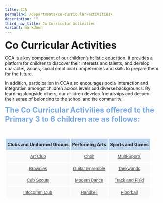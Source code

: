```yaml
---
title: CCA
permalink: /departments/co-curricular-activities/
description: ""
third_nav_title: Co Curricular Activities
variant: markdown
---
```

<b><font size="6">Co Curricular Activities</font></b>

CCA is a key component of our children’s holistic education. It provides a platform for children to discover their interests and talents, and develop character, values, social emotional competencies and skills to prepare them for the future.  
  
In addition, participation in CCA also encourages social interaction and integration amongst children across levels and diverse backgrounds. By learning alongside others, our children develop friendships and deepen their sense of belonging to the school and the community.  
  

<b><font size="5" color="#7daadf">The Co Curricular Activities offered to the Primary 3 to 6 children are as follows:</font></b>

<br>

<table style="border-collapse:collapse;border-spacing:0" class="tg"><thead>
<tr>
<th style="background-color:#BDD6EE;border-color:white;border-style:solid;border-width:3px;color:#252525;font-family:;font-size:14px;font-weight:bold;overflow:hidden;padding:10px 5px;text-align:center;vertical-align:top;word-break:normal">
<span style="font-weight:bold;color:#252525">Clubs and Uniformed Groups</span>
</th>
<th style="background-color:#BDD6EE;border-color:white;border-style:solid;border-width:3px;color:#252525;font-family:;font-size:14px;font-weight:bold;overflow:hidden;padding:10px 5px;text-align:center;vertical-align:top;word-break:normal">
<span style="font-weight:bold;color:#252525">Performing Arts</span>
</th>
<th style="background-color:#BDD6EE;border-color:white;border-style:solid;border-width:3px;color:#252525;font-family:;font-size:14px;font-weight:bold;overflow:hidden;padding:10px 5px;text-align:center;vertical-align:top;word-break:normal">
<span style="font-weight:bold;color:#252525">Sports and Games</span>
</th>
</tr>
</thead>
<tbody>
<tr>
<td style="background-color:#FAFAFA;border-color:white;border-style:solid;border-width:3px;color:#454545;font-family:Arial, sans-serif;font-size:14px;overflow:hidden;padding:10px 5px;text-align:center;vertical-align:top;word-break:normal">
<a href="https://staging.d2nutevx25vdua.amplifyapp.com/departments/co-curricular-activities/art-club" title="Art Club">
<span style="text-decoration:none;color:#454545">Art Club</span>
</a>
</td>
<td style="background-color:#FAFAFA;border-color:white;border-style:solid;border-width:3px;color:#454545;font-family:Arial, sans-serif;font-size:14px;overflow:hidden;padding:10px 5px;text-align:center;vertical-align:top;word-break:normal">
<a href="https://staging.d2nutevx25vdua.amplifyapp.com/departments/co-curricular-activities/choir" title="Choir">
<span style="text-decoration:none;color:#454545">Choir</span>
</a>
</td>
<td style="background-color:#FAFAFA;border-color:white;border-style:solid;border-width:3px;color:#454545;font-family:Arial, sans-serif;font-size:14px;overflow:hidden;padding:10px 5px;text-align:center;vertical-align:top;word-break:normal">
<a href="https://staging.d2nutevx25vdua.amplifyapp.com/departments/co-curricular-activities/Multi-Sports/" title="Modular CCA Sports">
<span style="text-decoration:none;color:#454545">Multi-Sports</span>
</a>
</td>
</tr>
<tr>
<td style="background-color:#FAFAFA;border-color:white;border-style:solid;border-width:3px;color:#454545;font-family:Arial, sans-serif;font-size:14px;overflow:hidden;padding:10px 5px;text-align:center;vertical-align:top;word-break:normal">
<a href="https://staging.d2nutevx25vdua.amplifyapp.com/departments/co-curricular-activities/brownies" title="Brownies">
<span style="text-decoration:none;color:#454545">Brownies</span>
</a>
</td>
<td style="background-color:#FAFAFA;border-color:white;border-style:solid;border-width:3px;color:#454545;font-family:Arial, sans-serif;font-size:14px;overflow:hidden;padding:10px 5px;text-align:center;vertical-align:top;word-break:normal">
<a href="https://staging.d2nutevx25vdua.amplifyapp.com/departments/co-curricular-activities/guitar-ensemble" title="Guitar Ensemble">
<span style="text-decoration:none;color:#454545">Guitar Ensemble</span>
</a>
</td>
<td style="background-color:#FAFAFA;border-color:white;border-style:solid;border-width:3px;color:#454545;font-family:Arial, sans-serif;font-size:14px;overflow:hidden;padding:10px 5px;text-align:center;vertical-align:top;word-break:normal">
<a href="https://staging.d2nutevx25vdua.amplifyapp.com/departments/co-curricular-activities/taekwondo" title="Taekwondo">
<span style="text-decoration:none;color:#454545">Taekwondo</span>
</a>
</td>
</tr>
<tr>
<td style="background-color:#FAFAFA;border-color:white;border-style:solid;border-width:3px;color:#454545;font-family:Arial, sans-serif;font-size:14px;overflow:hidden;padding:10px 5px;text-align:center;vertical-align:top;word-break:normal">
<a href="https://staging.d2nutevx25vdua.amplifyapp.com/departments/co-curricular-activities/cub-scouts" title="Cub Scouts">
<span style="text-decoration:none;color:#454545">Cub Scouts</span>
</a>
</td>
<td style="background-color:#FAFAFA;border-color:white;border-style:solid;border-width:3px;color:#454545;font-family:Arial, sans-serif;font-size:14px;overflow:hidden;padding:10px 5px;text-align:center;vertical-align:top;word-break:normal">
<a href="https://staging.d2nutevx25vdua.amplifyapp.com/departments/co-curricular-activities/modern-dance" title="Modern Dance">
<span style="text-decoration:none;color:#454545">Modern Dance</span>
</a>
</td>
<td style="background-color:#FAFAFA;border-color:white;border-style:solid;border-width:3px;color:#454545;font-family:Arial, sans-serif;font-size:14px;overflow:hidden;padding:10px 5px;text-align:center;vertical-align:top;word-break:normal">
<a href="https://staging.d2nutevx25vdua.amplifyapp.com/departments/co-curricular-activities/track-and-field" title="Track and Field">
<span style="text-decoration:none;color:#454545">Track and Field</span>
</a>
</td>
</tr>
<tr>
<td style="background-color:#FAFAFA;border-color:white;border-style:solid;border-width:3px;color:#454545;font-family:Arial, sans-serif;font-size:14px;overflow:hidden;padding:10px 5px;text-align:center;vertical-align:top;word-break:normal">
<a href="https://staging.d2nutevx25vdua.amplifyapp.com/departments/co-curricular-activities/infocomm-club" title="Infocomm Club">
<span style="text-decoration:none;color:#454545">Infocomm Club</span>
</a>
</td>
<td style="background-color:#FAFAFA;border-color:white;border-style:solid;border-width:3px;color:#454545;font-family:Arial, sans-serif;font-size:14px;overflow:hidden;padding:10px 5px;text-align:center;vertical-align:top;word-break:normal">
<a href="https://canossacatholicpri.moe.edu.sg/handbell-ensemble/" title="Handbell">
<span style="text-decoration:none;color:#454545">Handbell</span>
</a></td>
<td style="background-color:#FAFAFA;border-color:white;border-style:solid;border-width:3px;color:#454545;font-family:Arial, sans-serif;font-size:14px;overflow:hidden;padding:10px 5px;text-align:center;vertical-align:top;word-break:normal">
<a href="" title="Floorball">
<span style="text-decoration:none;color:#454545">Floorball</span>
</a></td>
</tr>
</tbody>
</table>

